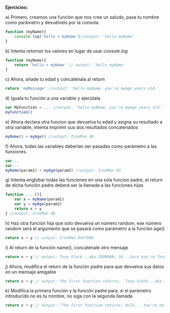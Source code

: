 **Ejercicios:**

a) Primero, creamos una función que nos cree un saludo, pasa tu nombre como parámetro y devuélvelo por la consola.
```js
function (myName){
    console.log('hello + myName')//output: 'hello myName'
}
```

b) Intenta *retornar* los valores en lugar de usar *console.log*
```js
function (myName){
    return 'hello + myName' // output: 'hello myName'
}
```

c) Ahora, añade tu edad y concaténala al return
```js
return 'myMessage' //output: 'hello myName, you're myAge years old.'
```

d) Iguala tu función a una variable y ejecútala
```js
var MyFunction = ... //output: 'hello myName, you're myAge years old.'
myFunction()
```

e) Ahora declara otra funcion que devuelva tu edad y asigna su resultado a otra variable, intenta imprimir sus dos resultados concatenados

```js
myName() + myAge() //output: IronMan 40
```

f) Ahora, todas las variables deberían ser pasadas como parámetro a las funciones.
```js
var...
var...
myName(param1) + myAge(param2) //output: IronMan 43

```

g) Intenta englobar todas las funciones en una sola funcion padre, el return de dicha función padre deberá ser la llamada a las funciones hijas
```js
function ... (){
    var x = myName(param1)
    var y = myAge(param2)
    return x + y
} //output: IronMan 40
```


h) Haz otra función hija que solo devuelva un número random, ese número random será el argumento que se pasará como parámetro a la función age()
```js
return x + y // output: IronMan 6457689
```

i) Al return de la función name(), concaténale otro mensaje
```js
return x + y // output: Tony Stark...aka IRONMAN, 34...Sure you're Tony Stark?
```

j) Ahora, modifica el return de la función padre para que devuelva sus datos en un mensaje amigable
```js
return x + y // output: The first function returns: 'Tony Stark...aka IRONMAN', The second function returns: '34...Sure you're Tony Stark?'
```

k) Modifica la primera función y la función padre para, si el parámetro introducido no es tu nombre, no siga con la segunda llamada
```js
return x + y // output: "The first function returns: Hulk... You're not IRONMAN!"
```

